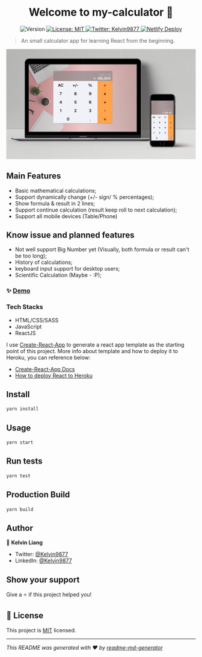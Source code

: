 <h1 align="center">Welcome to my-calculator 👋</h1>
<p align="center">
  <img alt="Version" src="https://img.shields.io/badge/version-0.1.0-blue.svg?cacheSeconds=2592000" />
  <a href="https://github.com/kelvin8773/my-calculator/blob/master/LICENSE" target="_blank">
    <img alt="License: MIT" src="https://img.shields.io/badge/License-MIT-yellow.svg" />
  </a>
  <a href="https://twitter.com/Kelvin9877" target="_blank">
    <img alt="Twitter: Kelvin9877" src="https://img.shields.io/twitter/follow/Kelvin9877.svg?style=social" />
  </a>
  <a href="https://app.netlify.com/sites/my-calculator-web/deploys" target="_blank">
    <img alt="Netlify Deploy" src="https://api.netlify.com/api/v1/badges/57ccd423-4529-4625-9925-710f7c4961ec/deploy-status" />
  </a>
</p>

> An small calculator app for learning React from the beginning.

[![calculator-screenShoot](./docs/calculator-showcase.jpg)](https://calculator.kelvinliang.cn/)

## Main Features
* Basic mathematical calculations;
* Support dynamically change (+/- sign/ % percentages);
* Show formula & result in 2 lines;
* Support continue calculation (result keep roll to next calculation);
* Support all mobile devices (Table/Phone)

## Know issue and planned features
* Not well support Big Number yet (Visually, both formula or result can't be too long);
* History of calculations;
* keyboard input support for desktop users;
* Scientific Calculation (Maybe - :P);

### ✨ [Demo](https://calculator.kelvinliang.cn/)

### Tech Stacks
* HTML/CSS/SASS
* JavaScript
* ReactJS

I use [Create-React-App](https://github.com/facebook/create-react-app) to generate a react app template as the starting point of this project. 
More info about template and how to deploy it to Heroku, you can reference below: 
* [Create-React-App Docs](./docs/create-react-app.md)
* [How to deploy React to Heroku](https://github.com/mars/create-react-app-buildpack)


## Install

```sh
yarn install
```

## Usage

```sh
yarn start
```

## Run tests

```sh
yarn test
```

## Production Build

```sh
yarn build
```

## Author

👤 **Kelvin Liang**

* Twitter: [@Kelvin9877](https://twitter.com/Kelvin9877)
* LinkedIn: [@Kelvin9877](https://linkedin.com/in/Kelvin9877)

## Show your support

Give a ⭐️ if this project helped you!

## 📝 License

This project is [MIT](https://github.com/kelvin8773/my-calculator/blob/master/LICENSE) licensed.

***
_This README was generated with ❤️ by [readme-md-generator](https://github.com/kefranabg/readme-md-generator)_